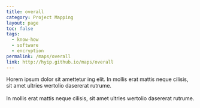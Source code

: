 ```yaml
---
title: overall
category: Project Mapping
layout: page
toc: false
tags:
  - know-how
  - software
  - encryption
permalink: /maps/overall
link: http://hyip.github.io/maps/overall
---
```


Horem ipsum dolor sit amettetur ing elit. 
							In mollis erat mattis neque cilisis, sit amet ultries wertolio dasererat rutrume.<br><br>
							In mollis erat mattis neque cilisis, sit amet ultries wertolio dasererat rutrume.